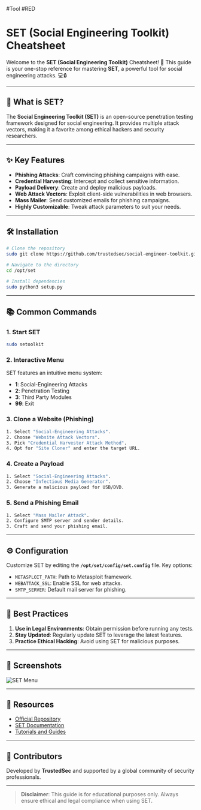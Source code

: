 #Tool #RED
# SET (Social Engineering Toolkit) Cheatsheet

Welcome to the **SET (Social Engineering Toolkit)** Cheatsheet! 🚀 This guide is your one-stop reference for mastering **SET**, a powerful tool for social engineering attacks. 💻🔒

---

## 🎯 What is SET?
The **Social Engineering Toolkit (SET)** is an open-source penetration testing framework designed for social engineering. It provides multiple attack vectors, making it a favorite among ethical hackers and security researchers.

---

## ✨ Key Features

- **Phishing Attacks**: Craft convincing phishing campaigns with ease.
- **Credential Harvesting**: Intercept and collect sensitive information.
- **Payload Delivery**: Create and deploy malicious payloads.
- **Web Attack Vectors**: Exploit client-side vulnerabilities in web browsers.
- **Mass Mailer**: Send customized emails for phishing campaigns.
- **Highly Customizable**: Tweak attack parameters to suit your needs.

---

## 🛠️ Installation
```bash
# Clone the repository
sudo git clone https://github.com/trustedsec/social-engineer-toolkit.git /opt/set/

# Navigate to the directory
cd /opt/set

# Install dependencies
sudo python3 setup.py
```

---

## 📚 Common Commands

### 1. **Start SET**
```bash
sudo setoolkit
```

### 2. **Interactive Menu**
SET features an intuitive menu system:
- **1**: Social-Engineering Attacks
- **2**: Penetration Testing
- **3**: Third Party Modules
- **99**: Exit

### 3. **Clone a Website (Phishing)**
```bash
1. Select "Social-Engineering Attacks".
2. Choose "Website Attack Vectors".
3. Pick "Credential Harvester Attack Method".
4. Opt for "Site Cloner" and enter the target URL.
```

### 4. **Create a Payload**
```bash
1. Select "Social-Engineering Attacks".
2. Choose "Infectious Media Generator".
3. Generate a malicious payload for USB/DVD.
```

### 5. **Send a Phishing Email**
```bash
1. Select "Mass Mailer Attack".
2. Configure SMTP server and sender details.
3. Craft and send your phishing email.
```

---

## ⚙️ Configuration
Customize SET by editing the **`/opt/set/config/set.config`** file. Key options:
- `METASPLOIT_PATH`: Path to Metasploit framework.
- `WEBATTACK_SSL`: Enable SSL for web attacks.
- `SMTP_SERVER`: Default mail server for phishing.

---

## 🚩 Best Practices

1. **Use in Legal Environments**: Obtain permission before running any tests.
2. **Stay Updated**: Regularly update SET to leverage the latest features.
3. **Practice Ethical Hacking**: Avoid using SET for malicious purposes.

---

## 📸 Screenshots
![SET Menu](https://assets.securitytrails.com/cdn-cgi/image/width=450,quality=100,format=auto/blog/the-social-engineering-toolkit/common-options.png)

---

## 📖 Resources
- [Official Repository](https://github.com/trustedsec/social-engineer-toolkit)
- [SET Documentation](https://www.trustedsec.com/)
- [Tutorials and Guides](https://www.youtube.com/results?search_query=social+engineering+toolkit)

---

## 🌟 Contributors
Developed by **TrustedSec** and supported by a global community of security professionals.

---

> **Disclaimer**: This guide is for educational purposes only. Always ensure ethical and legal compliance when using SET.

